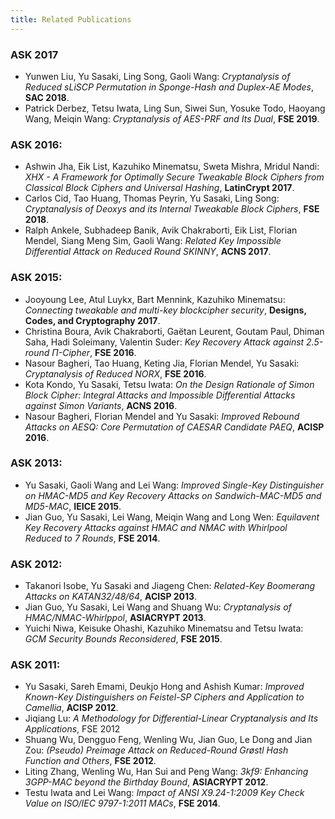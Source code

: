 ```yaml
---
title: Related Publications
---
```


### ASK 2017

 - Yunwen Liu, Yu Sasaki, Ling Song, Gaoli Wang: *Cryptanalysis of Reduced sLiSCP Permutation in Sponge-Hash and Duplex-AE Modes*, **SAC 2018**.
- Patrick Derbez, Tetsu Iwata, Ling Sun, Siwei Sun, Yosuke Todo, Haoyang Wang, Meiqin Wang: *Cryptanalysis of AES-PRF and Its Dual*, **FSE 2019**.


### ASK 2016:

- Ashwin Jha, Eik List, Kazuhiko Minematsu, Sweta Mishra, Mridul Nandi: *XHX - A Framework for Optimally Secure Tweakable Block Ciphers from Classical Block Ciphers and Universal Hashing*, **LatinCrypt 2017**.
- Carlos Cid, Tao Huang, Thomas Peyrin, Yu Sasaki, Ling Song: *Cryptanalysis of Deoxys and its Internal Tweakable Block Ciphers*, **FSE 2018**.
- Ralph Ankele, Subhadeep Banik, Avik Chakraborti, Eik List, Florian Mendel, Siang Meng Sim, Gaoli Wang: *Related Key Impossible Differential Attack on Reduced Round SKINNY*, **ACNS 2017**.


### ASK 2015:

- Jooyoung Lee, Atul Luykx, Bart Mennink, Kazuhiko Minematsu: *Connecting tweakable and multi-key blockcipher security*, **Designs, Codes, and Cryptography 2017**.
- Christina Boura, Avik Chakraborti, Gaëtan Leurent, Goutam Paul, Dhiman Saha, Hadi Soleimany, Valentin Suder: *Key Recovery Attack against 2.5-round Π-Cipher*, **FSE 2016**.
- Nasour Bagheri, Tao Huang, Keting Jia, Florian Mendel, Yu Sasaki: *Cryptanalysis of Reduced NORX*, **FSE 2016**.
- Kota Kondo, Yu Sasaki, Tetsu Iwata: *On the Design Rationale of Simon Block Cipher: Integral Attacks and Impossible Differential Attacks against Simon Variants*, **ACNS 2016**.
- Nasour Bagheri, Florian Mendel and Yu Sasaki: *Improved Rebound Attacks on AESQ: Core Permutation of CAESAR Candidate PAEQ*, **ACISP 2016**.


### ASK 2013:

- Yu Sasaki, Gaoli Wang and Lei Wang: *Improved Single-Key Distinguisher on HMAC-MD5 and Key Recovery Attacks on Sandwich-MAC-MD5 and MD5-MAC*, **IEICE 2015**.
- Jian Guo, Yu Sasaki, Lei Wang, Meiqin Wang and Long Wen: *Equilavent Key Recovery Attacks against HMAC and NMAC with Whirlpool Reduced to 7 Rounds*, **FSE 2014**.


### ASK 2012:
- Takanori Isobe, Yu Sasaki and Jiageng Chen: *Related-Key Boomerang Attacks on KATAN32/48/64*, **ACISP 2013**.
- Jian Guo, Yu Sasaki, Lei Wang and Shuang Wu: *Cryptanalysis of HMAC/NMAC-Whirlppol*, **ASIACRYPT 2013**.
- Yuichi Niwa, Keisuke Ohashi, Kazuhiko Minematsu and Tetsu Iwata: *GCM Security Bounds Reconsidered*, **FSE 2015**.


### ASK 2011:

- Yu Sasaki, Sareh Emami, Deukjo Hong and Ashish Kumar: *Improved Known-Key Distinguishers on Feistel-SP Ciphers and Application to Camellia*, **ACISP 2012**.
- Jiqiang Lu: *A Methodology for Differential-Linear Cryptanalysis and Its Applications*, FSE 2012
- Shuang Wu, Dengguo Feng, Wenling Wu, Jian Guo, Le Dong and Jian Zou: *(Pseudo) Preimage Attack on Reduced-Round Grøstl Hash Function and Others*, **FSE 2012**.
- Liting Zhang, Wenling Wu, Han Sui and Peng Wang: *3kf9: Enhancing 3GPP-MAC beyond the Birthday Bound*, **ASIACRYPT 2012**.
- Testu Iwata and Lei Wang: *Impact of ANSI X9.24-1:2009 Key Check Value on ISO/IEC 9797-1:2011 MACs*, **FSE 2014**.
